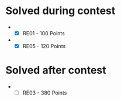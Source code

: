 # Solved during contest

* - [x] RE01 - 100 Points
* - [x] RE05 - 120 Points

# Solved after contest

* - [ ] RE03 - 380 Points
